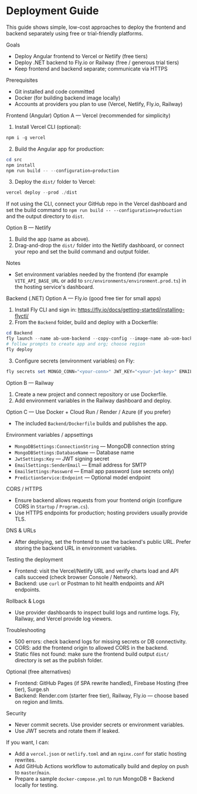 # Deployment Guide

This guide shows simple, low-cost approaches to deploy the frontend and backend separately using free or trial-friendly platforms.

Goals
- Deploy Angular frontend to Vercel or Netlify (free tiers)
- Deploy .NET backend to Fly.io or Railway (free / generous trial tiers)
- Keep frontend and backend separate; communicate via HTTPS

Prerequisites
- Git installed and code committed
- Docker (for building backend image locally)
- Accounts at providers you plan to use (Vercel, Netlify, Fly.io, Railway)

Frontend (Angular)
Option A — Vercel (recommended for simplicity)
1. Install Vercel CLI (optional):

```powershell
npm i -g vercel
```

2. Build the Angular app for production:

```powershell
cd src
npm install
npm run build -- --configuration=production
```

3. Deploy the `dist/` folder to Vercel:

```powershell
vercel deploy --prod ./dist
```

If not using the CLI, connect your GitHub repo in the Vercel dashboard and set the build command to `npm run build -- --configuration=production` and the output directory to `dist`.

Option B — Netlify
1. Build the app (same as above).
2. Drag-and-drop the `dist/` folder into the Netlify dashboard, or connect your repo and set the build command and output folder.

Notes
- Set environment variables needed by the frontend (for example `VITE_API_BASE_URL` or add to `src/environments/environment.prod.ts`) in the hosting service's dashboard.

Backend (.NET)
Option A — Fly.io (good free tier for small apps)
1. Install Fly CLI and sign in: https://fly.io/docs/getting-started/installing-flyctl/
2. From the `Backend` folder, build and deploy with a Dockerfile:

```powershell
cd Backend
fly launch --name ab-uom-backend --copy-config --image-name ab-uom-backend
# follow prompts to create app and org; choose region
fly deploy
```

3. Configure secrets (environment variables) on Fly:

```powershell
fly secrets set MONGO_CONN="<your-conn>" JWT_KEY="<your-jwt-key>" EMAIL_SENDER="..."
```

Option B — Railway
1. Create a new project and connect repository or use Dockerfile.
2. Add environment variables in the Railway dashboard and deploy.

Option C — Use Docker + Cloud Run / Render / Azure (if you prefer)
- The included `Backend/Dockerfile` builds and publishes the app.

Environment variables / appsettings
- `MongoDBSettings:ConnectionString` — MongoDB connection string
- `MongoDBSettings:DatabaseName` — Database name
- `JwtSettings:Key` — JWT signing secret
- `EmailSettings:SenderEmail` — Email address for SMTP
- `EmailSettings:Password` — Email app password (use secrets only)
- `PredictionService:Endpoint` — Optional model endpoint

CORS / HTTPS
- Ensure backend allows requests from your frontend origin (configure CORS in `Startup` / `Program.cs`).
- Use HTTPS endpoints for production; hosting providers usually provide TLS.

DNS & URLs
- After deploying, set the frontend to use the backend's public URL. Prefer storing the backend URL in environment variables.

Testing the deployment
- Frontend: visit the Vercel/Netlify URL and verify charts load and API calls succeed (check browser Console / Network).
- Backend: use `curl` or Postman to hit health endpoints and API endpoints.

Rollback & Logs
- Use provider dashboards to inspect build logs and runtime logs. Fly, Railway, and Vercel provide log viewers.

Troubleshooting
- 500 errors: check backend logs for missing secrets or DB connectivity.
- CORS: add the frontend origin to allowed CORS in the backend.
- Static files not found: make sure the frontend build output `dist/` directory is set as the publish folder.

Optional (free alternatives)
- Frontend: GitHub Pages (if SPA rewrite handled), Firebase Hosting (free tier), Surge.sh
- Backend: Render.com (starter free tier), Railway, Fly.io — choose based on region and limits.

Security
- Never commit secrets. Use provider secrets or environment variables.
- Use JWT secrets and rotate them if leaked.

If you want, I can:
- Add a `vercel.json` or `netlify.toml` and an `nginx.conf` for static hosting rewrites.
- Add GitHub Actions workflow to automatically build and deploy on push to `master`/`main`.
- Prepare a sample `docker-compose.yml` to run MongoDB + Backend locally for testing.
